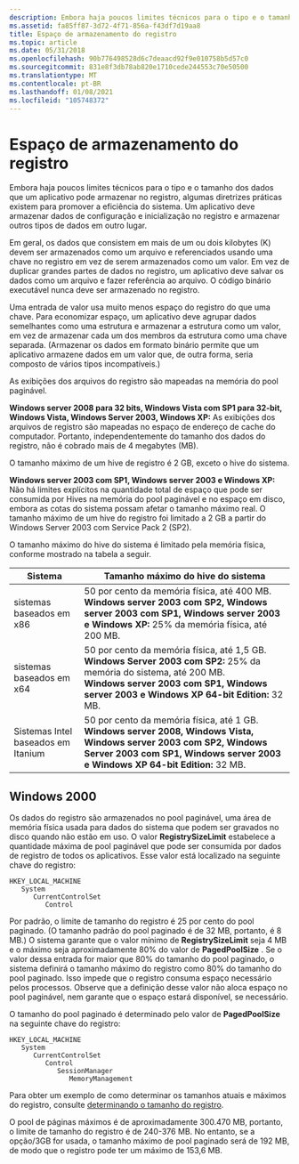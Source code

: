 ```yaml
---
description: Embora haja poucos limites técnicos para o tipo e o tamanho dos dados que um aplicativo pode armazenar no registro, algumas diretrizes práticas existem para promover a eficiência do sistema.
ms.assetid: fa85ff87-3d72-4f71-856a-f43df7d19aa8
title: Espaço de armazenamento do registro
ms.topic: article
ms.date: 05/31/2018
ms.openlocfilehash: 90b776498528d6c7deaacd92f9e010758b5d57c0
ms.sourcegitcommit: 831e8f3db78ab820e1710cede244553c70e50500
ms.translationtype: MT
ms.contentlocale: pt-BR
ms.lasthandoff: 01/08/2021
ms.locfileid: "105748372"
---
```

# <a name="registry-storage-space"></a>Espaço de armazenamento do registro

Embora haja poucos limites técnicos para o tipo e o tamanho dos dados que um aplicativo pode armazenar no registro, algumas diretrizes práticas existem para promover a eficiência do sistema. Um aplicativo deve armazenar dados de configuração e inicialização no registro e armazenar outros tipos de dados em outro lugar.

Em geral, os dados que consistem em mais de um ou dois kilobytes (K) devem ser armazenados como um arquivo e referenciados usando uma chave no registro em vez de serem armazenados como um valor. Em vez de duplicar grandes partes de dados no registro, um aplicativo deve salvar os dados como um arquivo e fazer referência ao arquivo. O código binário executável nunca deve ser armazenado no registro.

Uma entrada de valor usa muito menos espaço do registro do que uma chave. Para economizar espaço, um aplicativo deve agrupar dados semelhantes como uma estrutura e armazenar a estrutura como um valor, em vez de armazenar cada um dos membros da estrutura como uma chave separada. (Armazenar os dados em formato binário permite que um aplicativo armazene dados em um valor que, de outra forma, seria composto de vários tipos incompatíveis.)

As exibições dos arquivos do registro são mapeadas na memória do pool paginável.

**Windows server 2008 para 32 bits, Windows Vista com SP1 para 32-bit, Windows Vista, Windows Server 2003, Windows XP:** As exibições dos arquivos de registro são mapeadas no espaço de endereço de cache do computador. Portanto, independentemente do tamanho dos dados do registro, não é cobrado mais de 4 megabytes (MB).

O tamanho máximo de um hive de registro é 2 GB, exceto o hive do sistema.

**Windows server 2003 com SP1, Windows server 2003 e Windows XP:** Não há limites explícitos na quantidade total de espaço que pode ser consumida por Hives na memória do pool paginável e no espaço em disco, embora as cotas do sistema possam afetar o tamanho máximo real. O tamanho máximo de um hive do registro foi limitado a 2 GB a partir do Windows Server 2003 com Service Pack 2 (SP2).

O tamanho máximo do hive do sistema é limitado pela memória física, conforme mostrado na tabela a seguir. 

| Sistema                      | Tamanho máximo do hive do sistema                                                                                                                                                                                                            |
|-----------------------------|--------------------------------------------------------------------------------------------------------------------------------------------------------------------------------------------------------------------------------------------|
| sistemas baseados em x86           | 50 por cento da memória física, até 400 MB. **Windows server 2003 com SP2, Windows server 2003 com SP1, Windows server 2003 e Windows XP:** 25% da memória física, até 200 MB.<br/>                                    |
| sistemas baseados em x64           | 50 por cento da memória física, até 1,5 GB. **Windows Server 2003 com SP2:** 25% da memória do sistema, até 200 MB.<br/> **Windows server 2003 com SP1, Windows server 2003 e Windows XP 64-bit Edition:** 32 MB.<br/> |
| Sistemas Intel baseados em Itanium | 50 por cento da memória física, até 1 GB. **Windows server 2008, Windows Vista, Windows server 2003 com SP2, Windows Server 2003 com SP1, Windows server 2003 e Windows XP 64-bit Edition:** 32 MB.<br/>                         |



 

## <a name="windows-2000"></a>Windows 2000

Os dados do registro são armazenados no pool paginável, uma área de memória física usada para dados do sistema que podem ser gravados no disco quando não estão em uso. O valor **RegistrySizeLimit** estabelece a quantidade máxima de pool paginável que pode ser consumida por dados de registro de todos os aplicativos. Esse valor está localizado na seguinte chave do registro:

```
HKEY_LOCAL_MACHINE
   System
      CurrentControlSet
         Control
```

Por padrão, o limite de tamanho do registro é 25 por cento do pool paginado. (O tamanho padrão do pool paginado é de 32 MB, portanto, é 8 MB.) O sistema garante que o valor mínimo de **RegistrySizeLimit** seja 4 MB e o máximo seja aproximadamente 80% do valor de **PagedPoolSize** . Se o valor dessa entrada for maior que 80% do tamanho do pool paginado, o sistema definirá o tamanho máximo do registro como 80% do tamanho do pool paginado. Isso impede que o registro consuma espaço necessário pelos processos. Observe que a definição desse valor não aloca espaço no pool paginável, nem garante que o espaço estará disponível, se necessário.

O tamanho do pool paginado é determinado pelo valor de **PagedPoolSize** na seguinte chave do registro:

```
HKEY_LOCAL_MACHINE
   System
      CurrentControlSet
         Control
            SessionManager
               MemoryManagement
```

Para obter um exemplo de como determinar os tamanhos atuais e máximos do registro, consulte [determinando o tamanho do registro](determining-the-registry-size.md).

O pool de páginas máximos é de aproximadamente 300.470 MB, portanto, o limite de tamanho do registro é de 240-376 MB. No entanto, se a opção/3GB for usada, o tamanho máximo de pool paginado será de 192 MB, de modo que o registro pode ter um máximo de 153,6 MB.

 

 




